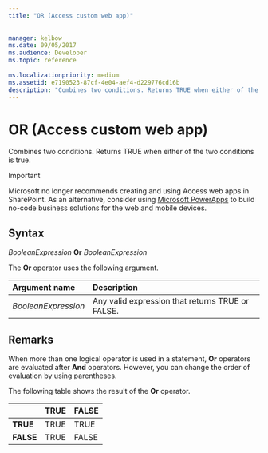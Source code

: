 ```yaml
---
title: "OR (Access custom web app)"
 
 
manager: kelbow
ms.date: 09/05/2017
ms.audience: Developer
ms.topic: reference
  
ms.localizationpriority: medium
ms.assetid: e7190523-87cf-4e04-aef4-d229776cd16b
description: "Combines two conditions. Returns TRUE when either of the two conditions is true."
---
```


# OR (Access custom web app)

Combines two conditions. Returns TRUE when either of the two conditions is true.
  
> [!IMPORTANT]
> Microsoft no longer recommends creating and using Access web apps in SharePoint. As an alternative, consider using [Microsoft PowerApps](https://powerapps.microsoft.com/) to build no-code business solutions for the web and mobile devices. 
  
## Syntax

 *BooleanExpression* **Or** *BooleanExpression* 
  
The **Or** operator uses the following argument. 
  
|**Argument name**|**Description**|
|:-----|:-----|
| *BooleanExpression*  <br/> |Any valid expression that returns TRUE or FALSE.  <br/> |
   
## Remarks

When more than one logical operator is used in a statement, **Or** operators are evaluated after **And** operators. However, you can change the order of evaluation by using parentheses. 
  
The following table shows the result of the **Or** operator. 
  
||**TRUE**|**FALSE**|
|:-----|:-----|:-----|
|**TRUE** <br/> |TRUE  <br/> |TRUE  <br/> |
|**FALSE** <br/> |TRUE  <br/> |FALSE  <br/> |
   

